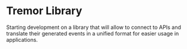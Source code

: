 # Tremor Library

Starting development on a library that will allow to connect to APIs and
translate their generated events in a unified format for easier usage in
applications.
